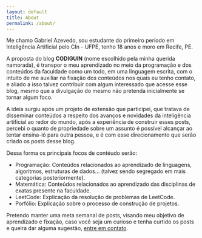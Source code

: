 ```yaml
---
layout: default
title: About
permalink: /about/
---
```


Me chamo Gabriel Azevedo, sou estudante do primeiro período em Inteligência Artificial pelo CIn - UFPE, tenho 18 anos e moro em Recife, PE. 

A proposta do blog **CODIGUIN** (nome escolhido pela minha querida namorada), é transpor o meu aprendizado no meio da programação e dos conteúdos da faculdade como um todo, em uma linguagem escrita, com o intuito de me auxiliar na fixação dos conteúdos nos quais eu tenho contato, e aliado a isso talvez contribuir com algum interessado que acesse esse blog, mesmo que a divulgação do mesmo não pretenda inicialmente se tornar algum foco.

A ideia surgiu após um projeto de extensão que participei, que tratava de disseminar conteúdos a respeito dos avanços e novidades da inteligência artificial ao redor do mundo, após a experiência de construir esses posts, percebi o quanto de propriedade sobre um assunto é possível alcançar ao tentar ensina-ló para outra pessoa, e é com esse direcionamento que serão criado os posts desse blog.

Dessa forma os principais focos de contéudo serão:

- Programação: Conteúdos relacionados ao aprendizado de linguagens, algoritmos, estruturas de dados... (talvez sendo segregado em mais categorias posteriormente).
- Matemática: Conteúdos relacionados ao aprendizado das disciplinas de exatas presente na faculdade.
- LeetCode: Explicação da resolução de problemas de LeetCode.
- Porfólio: Explicação sobre o processo de construção de projetos.

Pretendo manter uma meta semanal de posts, visando meu objetivo de aprendizado e fixação, caso você seja um curioso e tenha curtido os posts e queira dar alguma sugestão, [entre em contato](https://linktr.ee/gabrielbelodev).